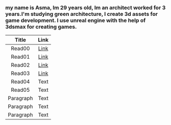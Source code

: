 ### my name is Asma, Im 29 years old, Im an architect worked for 3 years.I'm studying green architecture, I create 3d assets for game development. I use unreal engine with the help of 3dsmax for creating games.

| Title      | Link |
| :-----------: | :-----------: |
| Read00      | [Link](https://asmabatttikhi.github.io/Reading-Notes/Read00)       |
| Read01      | [Link](https://asmabatttikhi.github.io/Reading-Notes/Read01)       |
| Read02      | [Link](https://asmabatttikhi.github.io/Reading-Notes/Read02)       |
| Read03      | [Link](https://asmabatttikhi.github.io/Reading-Notes/Read03)       |
| Read04      | Text        |
| Read05      | Text        |
| Paragraph   | Text        |
| Paragraph   | Text        |
| Paragraph   | Text        |
